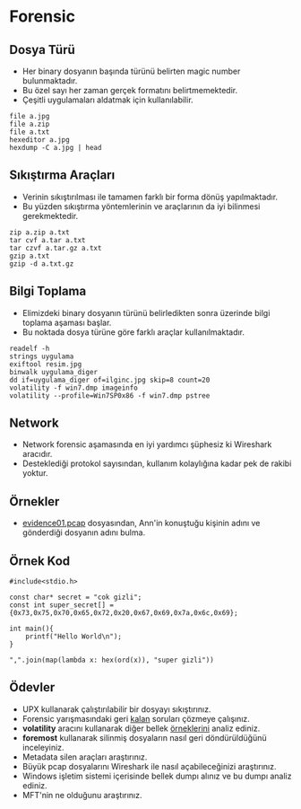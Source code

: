 # Forensic

## Dosya Türü

- Her binary dosyanın başında türünü belirten magic number bulunmaktadır.
- Bu özel sayı her zaman gerçek formatını belirtmemektedir.
- Çeşitli uygulamaları aldatmak için kullanılabilir.

```
file a.jpg
file a.zip
file a.txt
hexeditor a.jpg
hexdump -C a.jpg | head
```

## Sıkıştırma Araçları

- Verinin sıkıştırılması ile tamamen farklı bir forma dönüş yapılmaktadır.
- Bu yüzden sıkıştırma yöntemlerinin ve araçlarının da iyi bilinmesi gerekmektedir.

```
zip a.zip a.txt
tar cvf a.tar a.txt
tar czvf a.tar.gz a.txt
gzip a.txt
gzip -d a.txt.gz
```

## Bilgi Toplama

- Elimizdeki binary dosyanın türünü belirledikten sonra üzerinde bilgi toplama aşaması başlar.
- Bu noktada dosya türüne göre farklı araçlar kullanılmaktadır.

```
readelf -h 
strings uygulama
exiftool resim.jpg
binwalk uygulama_diger
dd if=uygulama_diger of=ilginc.jpg skip=8 count=20
volatility -f win7.dmp imageinfo
volatility --profile=Win7SP0x86 -f win7.dmp pstree
```

## Network

- Network forensic aşamasında en iyi yardımcı şüphesiz ki Wireshark aracıdır.
- Desteklediği protokol sayısından, kullanım kolaylığına kadar pek de rakibi yoktur.

## Örnekler

- [evidence01.pcap][0] dosyasından, Ann'in konuştuğu kişinin adını ve gönderdiği dosyanın adını bulma.

## Örnek Kod

```
#include<stdio.h>

const char* secret = "cok gizli";
const int super_secret[] = {0x73,0x75,0x70,0x65,0x72,0x20,0x67,0x69,0x7a,0x6c,0x69};

int main(){
    printf("Hello World\n");
}
```

```
",".join(map(lambda x: hex(ord(x)), "super gizli"))
```

## Ödevler

- UPX kullanarak çalıştırılabilir bir dosyayı sıkıştırınız.
- Forensic yarışmasındaki geri [kalan][2] soruları çözmeye çalışınız.
- **volatility** aracını kullanarak diğer bellek [örneklerini][1] analiz ediniz.
- **foremost** kullanarak silinmiş dosyaların nasıl geri döndürüldüğünü inceleyiniz.
- Metadata silen araçları araştırınız.
- Büyük pcap dosyalarını Wireshark ile nasıl açabileceğinizi araştırınız.
- Windows işletim sistemi içerisinde bellek dumpı alınız ve bu dumpı analiz ediniz.
- MFT'nin ne olduğunu araştırınız.

[0]: http://forensicscontest.com/contest01/evidence01.pcap
[1]: https://code.google.com/p/volatility/wiki/FAQ#Are_there_any_public_memory_samples_available_that_I_can_use_for
[2]: http://forensicscontest.com/puzzles
